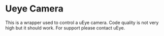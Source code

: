 # Ueye Camera

This is a wrapper used to control a uEye camera.
Code quality is not very high but it should work. For support please contact uEye.
